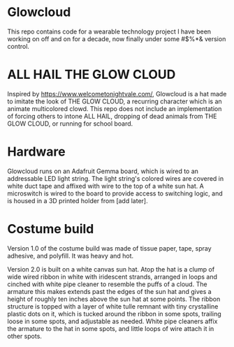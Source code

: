 # Glowcloud
This repo contains code for a wearable technology project I have been 
working on off and on for a decade, now finally under some #$%*& version 
control. 

# ALL HAIL THE GLOW CLOUD

Inspired by https://www.welcometonightvale.com/, Glowcloud is a hat 
made to imitate the look of THE GLOW CLOUD, a recurring character which is 
an animate multicolored clowd. This repo does not include an 
implementation of forcing others to intone ALL HAIL, dropping of dead 
animals from THE GLOW CLOUD, or running for school board. 

# Hardware

Glowcloud runs on an Adafruit Gemma board, which is wired to an 
addressable LED light string. The light string's colored wires are covered 
in white duct tape and affixed with wire to the top of a white sun hat. A 
microswitch is wired to the board to provide access to switching logic, 
and is housed in a 3D printed holder from [add later]. 

# Costume build

Version 1.0 of the costume build was made of tissue paper, tape, spray 
adhesive, and polyfill. It was heavy and hot. 

Version 2.0 is built on a white canvas sun hat. Atop the hat is a clump of 
wide wired ribbon in white with iridescent strands, arranged in loops and 
cinched with white pipe cleaner to resemble the puffs of a cloud. The 
armature this makes extends past the edges of the sun hat and gives a 
height of roughly ten inches above the sun hat at some points. The ribbon 
structure is topped with a layer of white tulle remnant with tiny 
crystalline plastic dots on it, which is tucked around the ribbon in some 
spots, trailing loose in some spots, and adjustable as needed. White pipe 
cleaners affix the armature to the hat in some spots, and little loops of 
wire attach it in other spots. 
